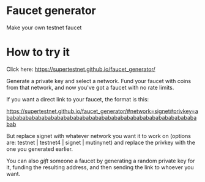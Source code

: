 # Faucet generator
Make your own testnet faucet

# How to try it
Click here: https://supertestnet.github.io/faucet_generator/

Generate a private key and select a network. Fund your faucet with coins from that network, and now you've got a faucet with no rate limits.

If you want a direct link to your faucet, the format is this:

https://supertestnet.github.io/faucet_generator/#network=signet#privkey=abababababababababababababababababababababababababababababababab

But replace signet with whatever network you want it to work on (options are: testnet | testnet4 | signet | mutinynet) and replace the privkey with the one you generated earlier.

You can also *gift* someone a faucet by generating a random private key for it, funding the resulting address, and then sending the link to whoever you want.
